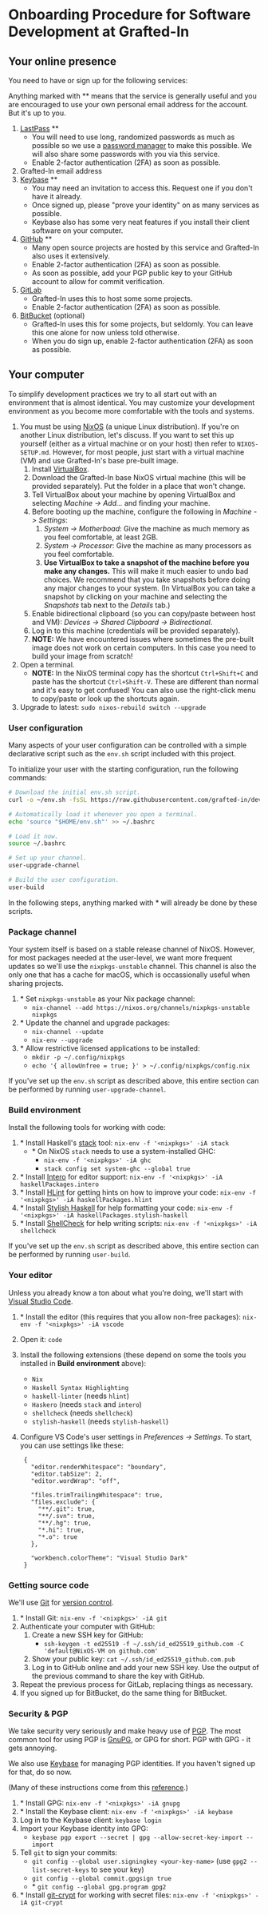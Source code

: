 # Onboarding Procedure for Software Development at Grafted-In

## Your online presence

You need to have or sign up for the following services:

Anything marked with \*\* means that the service is generally useful and you are encouraged to use your own personal email address for the account. But it's up to you.

  1. [LastPass](https://www.lastpass.com/) \*\*
      * You will need to use long, randomized passwords as much as possible so we use a [password manager](https://en.wikipedia.org/wiki/Password_manager) to make this possible. We will also share some passwords with you via this service.
      * Enable 2-factor authentication (2FA) as soon as possible.
  2. Grafted-In email address
  3. [Keybase](https://keybase.io/) \*\*
      * You may need an invitation to access this. Request one if you don't have it already.
      * Once signed up, please "prove your identity" on as many services as possible.
      * Keybase also has some very neat features if you install their client software on your computer.
  3. [GitHub](https://github.com/) \*\*
      * Many open source projects are hosted by this service and Grafted-In also uses it extensively.
      * Enable 2-factor authentication (2FA) as soon as possible.
      * As soon as possible, add your PGP public key to your GitHub account to allow for commit verification.
  4. [GitLab](https://gitlab.com/)
      * Grafted-In uses this to host some some projects.
      * Enable 2-factor authentication (2FA) as soon as possible.
  5. [BitBucket](https://bitbucket.org/) (optional)
      * Grafted-In uses this for some projects, but seldomly. You can leave this one alone for now unless told otherwise.
      * When you do sign up, enable 2-factor authentication (2FA) as soon as possible.


## Your computer

To simplify development practices we try to all start out with an environment that is almost identical. You may customize your development environment as you become more comfortable with the tools and systems.

  1. You must be using [NixOS](https://nixos.org/) (a unique Linux distribution). If you're on another Linux distribution, let's discuss. If you want to set this up yourself (either as a virtual machine or on your host) then refer to `NIXOS-SETUP.md`. However, for most people, just start with a virtual machine (VM) and use Grafted-In's base pre-built image.
      1. Install [VirtualBox](https://www.virtualbox.org/wiki/Downloads).
      2. Download the Grafted-In base NixOS virtual machine (this will be provided separately). Put the folder in a place that won't change.
      3. Tell VirtualBox about your machine by opening VirtualBox and selecting *Machine -> Add...* and finding your machine.
      4. Before booting up the machine, configure the following in *Machine -> Settings*:
          1. *System -> Motherboad*: Give the machine as much memory as you feel comfortable, at least 2GB.
          2. *System -> Processor*: Give the machine as many processors as you feel comfortable.
          3. **Use VirtualBox to take a snapshot of the machine before you make any changes.** This will make it much easier to undo bad choices. We recommend that you take snapshots before doing any major changes to your system. (In VirtualBox you can take a snapshot by clicking on your machine and selecting the *Snapshots* tab next to the *Details* tab.)
      5. Enable bidirectional clipboard (so you can copy/paste between host and VM): *Devices -> Shared Clipboard -> Bidirectional*.
      6. Log in to this machine (credentials will be provided separately).
      7. **NOTE:** We have encountered issues where sometimes the pre-built image does not work on certain computers. In this case you need to build your image from scratch!
  2. Open a terminal.
      * **NOTE:** In the NixOS terminal copy has the shortcut `Ctrl+Shift+C` and paste has the shortcut `Ctrl+Shift-V`. These are different than normal and it's easy to get confused! You can also use the right-click menu to copy/paste or look up the shortcuts again.
  3. Upgrade to latest: `sudo nixos-rebuild switch --upgrade`


### User configuration

Many aspects of your user configuration can be controlled with a simple declarative script such as the `env.sh` script included with this project.

To initialize your user with the starting configuration, run the following commands:

```bash
# Download the initial env.sh script.
curl -o ~/env.sh -fsSL https://raw.githubusercontent.com/grafted-in/dev-onboarding/master/env.sh

# Automatically load it whenever you open a terminal.
echo 'source "$HOME/env.sh"' >> ~/.bashrc

# Load it now.
source ~/.bashrc

# Set up your channel.
user-upgrade-channel

# Build the user configuration.
user-build
```

In the following steps, anything marked with \* will already be done by these scripts.


### Package channel

Your system itself is based on a stable release channel of NixOS. However, for most packages needed at the user-level, we want more frequent updates so we'll use the `nixpkgs-unstable` channel. This channel is also the only one that has a cache for macOS, which is occassionally useful when sharing projects.

  1. \* Set `nixpkgs-unstable` as your Nix package channel:
      * `nix-channel --add https://nixos.org/channels/nixpkgs-unstable nixpkgs`
  2. \* Update the channel and upgrade packages:
      * `nix-channel --update`
      * `nix-env --upgrade`
  3. \* Allow restrictive licensed applications to be installed:
      * `mkdir -p ~/.config/nixpkgs`
      * `echo '{ allowUnfree = true; }' > ~/.config/nixpkgs/config.nix`

If you've set up the `env.sh` script as described above, this entire section can be performed by running `user-upgrade-channel`.


### Build environment

Install the following tools for working with code:

  1. \* Install Haskell's [stack](http://haskellstack.org) tool: `nix-env -f '<nixpkgs>' -iA stack`
      * \* On NixOS `stack` needs to use a system-installed GHC:
          * `nix-env -f '<nixpkgs>' -iA ghc`
          * `stack config set system-ghc --global true`
  2. \* Install [Intero](https://hackage.haskell.org/package/intero) for editor support: `nix-env -f '<nixpkgs>' -iA haskellPackages.intero`
  3. \* Install [HLint](http://community.haskell.org/~ndm/darcs/hlint/hlint.htm) for getting hints on how to improve your code: `nix-env -f '<nixpkgs>' -iA haskellPackages.hlint`
  4. \* Install [Stylish Haskell](https://github.com/jaspervdj/stylish-haskell/blob/master/README.markdown) for help formatting your code: `nix-env -f '<nixpkgs>' -iA haskellPackages.stylish-haskell`
  5. \* Install [ShellCheck](http://www.shellcheck.net/) for help writing scripts: `nix-env -f '<nixpkgs>' -iA shellcheck`

If you've set up the `env.sh` script as described above, this entire section can be performed by running `user-build`.


### Your editor

Unless you already know a ton about what you're doing, we'll start with [Visual Studio Code](http://code.visualstudio.com/).

  1. \* Install the editor (this requires that you allow non-free packages): `nix-env -f '<nixpkgs>' -iA vscode`
  2. Open it: `code`
  3. Install the following extensions (these depend on some the tools you installed in **Build environment** above):
      * `Nix`
      * `Haskell Syntax Highlighting`
      * `haskell-linter` (needs `hlint`)
      * `Haskero` (needs `stack` and `intero`)
      * `shellcheck` (needs `shellcheck`)
      * `stylish-haskell` (needs `stylish-haskell`)
  4. Configure VS Code's user settings in *Preferences -> Settings*. To start, you can use settings like these:

          {
            "editor.renderWhitespace": "boundary",
            "editor.tabSize": 2,
            "editor.wordWrap": "off",

            "files.trimTrailingWhitespace": true,
            "files.exclude": {
              "**/.git": true,
              "**/.svn": true,
              "**/.hg": true,
              "*.hi": true,
              "*.o": true
            },

            "workbench.colorTheme": "Visual Studio Dark"
          }



### Getting source code

We'll use [Git](https://git-scm.com/) for [version control](https://en.wikipedia.org/wiki/Version_control).

  1. \* Install Git: `nix-env -f '<nixpkgs>' -iA git`
  2. Authenticate your computer with GitHub:
      1. Create a new SSH key for GitHub:
          * `ssh-keygen -t ed25519 -f ~/.ssh/id_ed25519_github.com -C 'default@NixOS-VM on github.com'`
      2. Show your public key: `cat ~/.ssh/id_ed25519_github.com.pub`
      3. Log in to GitHub online and add your new SSH key. Use the output of the previous command to share the key with GitHub.
  3. Repeat the previous process for GitLab, replacing things as necessary.
  4. If you signed up for BitBucket, do the same thing for BitBucket.


### Security & PGP

We take security very seriously and make heavy use of [PGP](https://en.wikipedia.org/wiki/Pretty_Good_Privacy). The most common tool for using PGP is [GnuPG](https://www.gnupg.org/), or GPG for short. PGP with GPG - it gets annoying.

We also use [Keybase](https://keybase.io/) for managing PGP identities. If you haven't signed up for that, do so now.

(Many of these instructions come from this [reference](https://iwader.co.uk/post/signing-git-commits-keybase-gpg-key).)

  1. \* Install GPG: `nix-env -f '<nixpkgs>' -iA gnupg`
  2. \* Install the Keybase client: `nix-env -f '<nixpkgs>' -iA keybase`
  3. Log in to the Keybase client: `keybase login`
  4. Import your Keybase identity into GPG:
      * `keybase pgp export --secret | gpg --allow-secret-key-import --import`
  5. Tell `git` to sign your commits:
      * `git config --global user.signingkey <your-key-name>` (use `gpg2 --list-secret-keys` to see your key)
      * `git config --global commit.gpgsign true`
      * \* `git config --global gpg.program gpg2`
  6. \* Install [git-crypt](https://www.agwa.name/projects/git-crypt/) for working with secret files: `nix-env -f '<nixpkgs>' -iA git-crypt`
